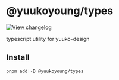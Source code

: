 # @yuukoyoung/types

[![View changelog](https://img.shields.io/badge/changelogs.xyz-Explore%20Changelog-brightgreen)](https://changelogs.xyz/@yuukoyoung/types)

typescript utility for yuuko-design

## Install

```shell
pnpm add -D @yuukoyoung/types
```
